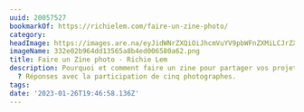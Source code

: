 ```yaml
---
uuid: 20057527
bookmarkOf: https://richielem.com/faire-un-zine-photo/
category:
headImage: https://images.are.na/eyJidWNrZXQiOiJhcmVuYV9pbWFnZXMiLCJrZXkiOiIyMDA1NzUyNy9vcmlnaW5hbF8zMzJlMDJiOTY0ZGQxMzU2NWE4YjRlZDAwNjU4MGE2Mi5wbmciLCJlZGl0cyI6eyJyZXNpemUiOnsid2lkdGgiOjEyMDAsImhlaWdodCI6MTIwMCwiZml0IjoiaW5zaWRlIiwid2l0aG91dEVubGFyZ2VtZW50Ijp0cnVlfSwid2VicCI6eyJxdWFsaXR5Ijo5MH0sImpwZWciOnsicXVhbGl0eSI6OTB9LCJyb3RhdGUiOm51bGx9fQ==?bc=0
imageName: 332e02b964dd13565a8b4ed006580a62.png
title: Faire un Zine photo - Richie Lem
description: Pourquoi et comment faire un zine pour partager vos projets photographiques
  ? Réponses avec la participation de cinq photographes.
tags:
date: '2023-01-26T19:46:58.136Z'
---
```

